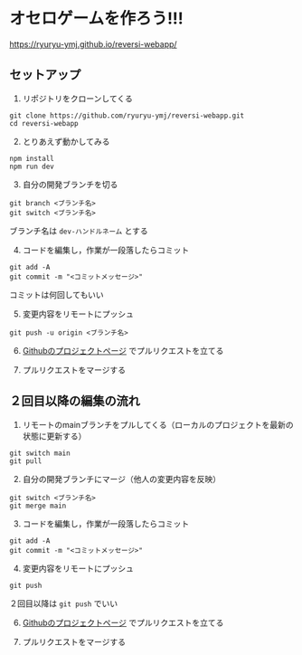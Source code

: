 # オセロゲームを作ろう!!!

<https://ryuryu-ymj.github.io/reversi-webapp/>

## セットアップ

1. リポジトリをクローンしてくる

```
git clone https://github.com/ryuryu-ymj/reversi-webapp.git
cd reversi-webapp
```

2. とりあえず動かしてみる

```
npm install
npm run dev
```

3. 自分の開発ブランチを切る

```
git branch <ブランチ名>
git switch <ブランチ名>
```

ブランチ名は `dev-ハンドルネーム` とする

4. コードを編集し，作業が一段落したらコミット

```
git add -A
git commit -m "<コミットメッセージ>"
```

コミットは何回してもいい

5. 変更内容をリモートにプッシュ

```
git push -u origin <ブランチ名>
```

6. [Githubのプロジェクトページ](https://github.com/ryuryu-ymj/reversi-webapp) でプルリクエストを立てる

7. プルリクエストをマージする

## ２回目以降の編集の流れ

1. リモートのmainブランチをプルしてくる（ローカルのプロジェクトを最新の状態に更新する）

```
git switch main
git pull
```

2. 自分の開発ブランチにマージ（他人の変更内容を反映）

```
git switch <ブランチ名>
git merge main
```

3. コードを編集し，作業が一段落したらコミット

```
git add -A
git commit -m "<コミットメッセージ>"
```

4. 変更内容をリモートにプッシュ

```
git push
```

２回目以降は `git push` でいい

6. [Githubのプロジェクトページ](https://github.com/ryuryu-ymj/reversi-webapp) でプルリクエストを立てる

7. プルリクエストをマージする

